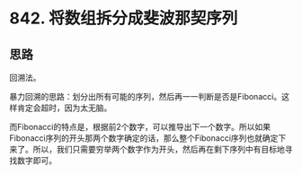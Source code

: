 # 842. 将数组拆分成斐波那契序列

## 思路

回溯法。

暴力回溯的思路：划分出所有可能的序列，然后再一一判断是否是Fibonacci。这样肯定会超时，因为太无脑。

而Fibonacci的特点是，根据前2个数字，可以推导出下一个数字。所以如果Fibonacci序列的开头那两个数字确定的话，那么整个Fibonacci序列也就确定下来了。所以，我们只需要穷举两个数字作为开头，然后再在剩下序列中有目标地寻找数字即可。
